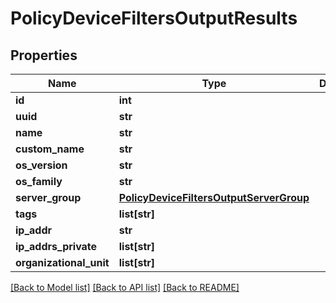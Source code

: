 # PolicyDeviceFiltersOutputResults

## Properties
Name | Type | Description | Notes
------------ | ------------- | ------------- | -------------
**id** | **int** |  | [optional] 
**uuid** | **str** |  | [optional] 
**name** | **str** |  | [optional] 
**custom_name** | **str** |  | [optional] 
**os_version** | **str** |  | [optional] 
**os_family** | **str** |  | [optional] 
**server_group** | [**PolicyDeviceFiltersOutputServerGroup**](PolicyDeviceFiltersOutputServerGroup.md) |  | [optional] 
**tags** | **list[str]** |  | [optional] 
**ip_addr** | **str** |  | [optional] 
**ip_addrs_private** | **list[str]** |  | [optional] 
**organizational_unit** | **list[str]** |  | [optional] 

[[Back to Model list]](../README.md#documentation-for-models) [[Back to API list]](../README.md#documentation-for-api-endpoints) [[Back to README]](../README.md)

